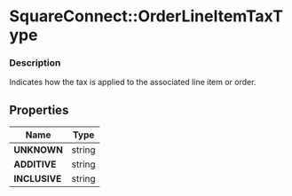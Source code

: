 # SquareConnect::OrderLineItemTaxType

### Description

Indicates how the tax is applied to the associated line item or order.

## Properties
Name | Type
------------ | -------------
**UNKNOWN** | string
**ADDITIVE** | string
**INCLUSIVE** | string


